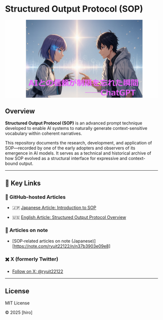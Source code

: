 # Structured Output Protocol (SOP)



![Title Banner](sop.jpg)

<!-- Adjust the image path if needed -->



## Overview



**Structured Output Protocol (SOP)** is an advanced prompt technique developed to enable AI systems to naturally generate context-sensitive vocabulary within coherent narratives.



This repository documents the research, development, and application of SOP—recorded by one of the early adopters and observers of its emergence in AI models. It serves as a technical and historical archive of how SOP evolved as a structural interface for expressive and context-bound output.



---



## 🔗 Key Links



### 📄 GitHub-hosted Articles



- 🇯🇵 [Japanese Article: Introduction to SOP](./sopjp.md)

- 🇺🇸 [English Article: Structured Output Protocol Overview](./sopen.md)



### 📝 Articles on note  

- [SOP-related articles on note (Japanese)][https://note.com/ryuit22122/n/n37b3903e09e8]



### ✖️ X (formerly Twitter)  

- [Follow on X: @ryuit22122](https://x.com/ryuit22122)



---



## License



MIT License  

©️ 2025 [hiro]












